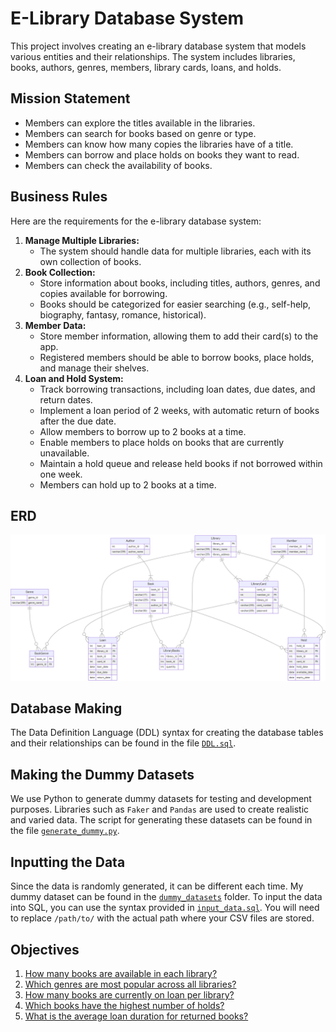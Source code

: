 # E-Library Database System

This project involves creating an e-library database system that models various entities and their relationships. The system includes libraries, books, authors, genres, members, library cards, loans, and holds.

## Mission Statement

- Members can explore the titles available in the libraries.
- Members can search for books based on genre or type.
- Members can know how many copies the libraries have of a title.
- Members can borrow and place holds on books they want to read.
- Members can check the availability of books.

## Business Rules

Here are the requirements for the e-library database system:

1. **Manage Multiple Libraries:**
    - The system should handle data for multiple libraries, each with its own collection of books.
2. **Book Collection:**
    - Store information about books, including titles, authors, genres, and copies available for borrowing.
    - Books should be categorized for easier searching (e.g., self-help, biography, fantasy, romance, historical).
3. **Member Data:**
    - Store member information, allowing them to add their card(s) to the app.
    - Registered members should be able to borrow books, place holds, and manage their shelves.
4. **Loan and Hold System:**
    - Track borrowing transactions, including loan dates, due dates, and return dates.
    - Implement a loan period of 2 weeks, with automatic return of books after the due date.
    - Allow members to borrow up to 2 books at a time.
    - Enable members to place holds on books that are currently unavailable.
    - Maintain a hold queue and release held books if not borrowed within one week.
    - Members can hold up to 2 books at a time.

## ERD

![ERD](ERD.png)

## Database Making

The Data Definition Language (DDL) syntax for creating the database tables and their relationships can be found in the file [`DDL.sql`](DDL.sql).

## Making the Dummy Datasets

We use Python to generate dummy datasets for testing and development purposes. Libraries such as `Faker` and `Pandas` are used to create realistic and varied data. The script for generating these datasets can be found in the file [`generate_dummy.py`](generate_dummy.py).

## Inputting the Data

Since the data is randomly generated, it can be different each time. My dummy dataset can be found in the [`dummy_datasets`](dummy_datasets) folder. To input the data into SQL, you can use the syntax provided in [`input_data.sql`](input_data.sql). You will need to replace `/path/to/` with the actual path where your CSV files are stored.

## Objectives

1. [How many books are available in each library?](objectives/sql_query1.sql)
2. [Which genres are most popular across all libraries?](objectives/sql_query2.sql)
3. [How many books are currently on loan per library?](objectives/sql_query3.sql)
4. [Which books have the highest number of holds?](objectives/sql_query4.sql)
5. [What is the average loan duration for returned books?](objectives/sql_query5.sql)

